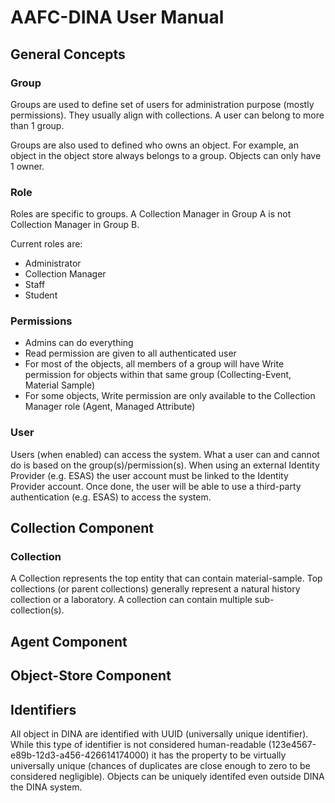 # AAFC-DINA User Manual

## General Concepts

### Group

Groups are used to define set of users for administration purpose (mostly permissions). They usually align with collections.
A user can belong to more than 1 group.

Groups are also used to defined who owns an object. For example, an object in the object store always belongs to a group.
Objects can only have 1 owner.

### Role

Roles are specific to groups. A Collection Manager in Group A is not Collection Manager in Group B.

Current roles are:

* Administrator
* Collection Manager
* Staff
* Student

### Permissions

* Admins can do everything
* Read permission are given to all authenticated user
* For most of the objects, all members of a group will have Write permission for objects within that same group (Collecting-Event, Material Sample)
* For some objects, Write permission are only available to the Collection Manager role (Agent, Managed Attribute)

### User

Users (when enabled) can access the system. What a user can and cannot do is based on the group(s)/permission(s). When using an external Identity Provider (e.g. ESAS) the user account must be linked to the Identity Provider account. Once done, the user will be able to use a third-party authentication (e.g. ESAS) to access the system.

## Collection Component

### Collection

A Collection represents the top entity that can contain material-sample. Top collections (or parent collections) generally represent a natural history collection or a laboratory. A collection can contain multiple sub-collection(s).

## Agent Component

## Object-Store Component

## Identifiers

All object in DINA are identified with UUID (universally unique identifier). While this type of identifier is not considered human-readable (123e4567-e89b-12d3-a456-426614174000) it has the property to be virtually universally unique (chances of duplicates are close enough to zero to be considered negligible). Objects can be uniquely identifed even outside DINA the DINA system.
